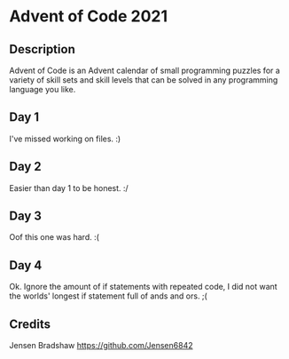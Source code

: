 # Advent of Code 2021

## Description
Advent of Code is an Advent calendar of small programming puzzles for a variety of skill sets and skill levels that can be solved in any programming language you like.

## Day 1
I've missed working on files. :)

## Day 2
Easier than day 1 to be honest. :/

## Day 3
Oof this one was hard. :(

## Day 4
Ok. Ignore the amount of if statements with repeated code, I did not want the worlds' longest if statement full of ands and ors. ;(

## Credits
Jensen Bradshaw https://github.com/Jensen6842

